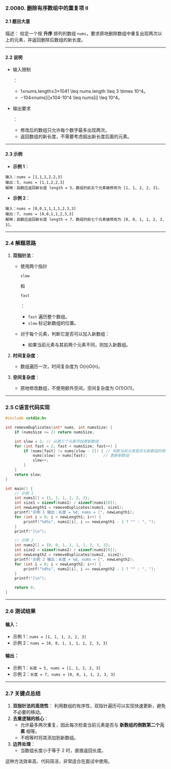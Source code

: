 ### **2.0080. 删除有序数组中的重复项 II**

#### **2.1 题目大意**

描述：
 给定一个按 **升序** 排列的数组 `nums`，要求原地删除数组中重复出现两次以上的元素，并返回删除后数组的新长度。

------

#### **2.2 说明**

- 输入限制

  ：

  - 1≤nums.length≤3×1041 \leq nums.length \leq 3 \times 10^4。
  - −104≤nums[i]≤104-10^4 \leq nums[i] \leq 10^4。

- 输出要求

  ：

  - 修改后的数组只允许每个数字最多出现两次。
  - 返回数组的新长度，不需要考虑超出新长度后面的元素。

------

#### **2.3 示例**

- **示例 1**：

```text
输入：nums = [1,1,1,2,2,3]
输出：5, nums = [1,1,2,2,3]
解释：函数应返回新长度 length = 5，数组的前五个元素被修改为 [1, 1, 2, 2, 3]。
```

- **示例 2**：

```text
输入：nums = [0,0,1,1,1,1,2,3,3]
输出：7, nums = [0,0,1,1,2,3,3]
解释：函数应返回新长度 length = 7，数组的前七个元素被修改为 [0, 0, 1, 1, 2, 3, 3]。
```

------

### **2.4 解题思路**

1. **双指针法**：

   - 使用两个指针 

     ```
     slow
     ```

      和 

     ```
     fast
     ```

     ：

     - `fast` 遍历整个数组。
     - `slow` 标记新数组的位置。

   - 对于每个元素，判断它是否可以加入新数组：

     - 如果当前元素与其前两个元素不同，则加入新数组。

2. **时间复杂度**：

   - 数组遍历一次，时间复杂度为 O(n)O(n)。

3. **空间复杂度**：

   - 原地修改数组，不使用额外空间，空间复杂度为 O(1)O(1)。

------

### **2.5 C语言代码实现**

```c
#include <stdio.h>

int removeDuplicates(int* nums, int numsSize) {
    if (numsSize <= 2) return numsSize;

    int slow = 2; // 从第三个元素开始更新数组
    for (int fast = 2; fast < numsSize; fast++) {
        if (nums[fast] != nums[slow - 2]) { // 判断当前元素是否与新数组的倒数第二个元素相同
            nums[slow] = nums[fast];       // 更新新数组
            slow++;
        }
    }
    return slow;
}

int main() {
    // 示例 1
    int nums1[] = {1, 1, 1, 2, 2, 3};
    int size1 = sizeof(nums1) / sizeof(nums1[0]);
    int newLength1 = removeDuplicates(nums1, size1);
    printf("示例 1 输出：长度 = %d, nums = [", newLength1);
    for (int i = 0; i < newLength1; i++) {
        printf("%d%s", nums1[i], i == newLength1 - 1 ? "" : ", ");
    }
    printf("]\n");

    // 示例 2
    int nums2[] = {0, 0, 1, 1, 1, 1, 2, 3, 3};
    int size2 = sizeof(nums2) / sizeof(nums2[0]);
    int newLength2 = removeDuplicates(nums2, size2);
    printf("示例 2 输出：长度 = %d, nums = [", newLength2);
    for (int i = 0; i < newLength2; i++) {
        printf("%d%s", nums2[i], i == newLength2 - 1 ? "" : ", ");
    }
    printf("]\n");

    return 0;
}
```

------

### **2.6 测试结果**

#### **输入**：

- 示例 1：`nums = [1, 1, 1, 2, 2, 3]`
- 示例 2：`nums = [0, 0, 1, 1, 1, 1, 2, 3, 3]`

#### **输出**：

- 示例 1：`长度 = 5, nums = [1, 1, 2, 2, 3]`
- 示例 2：`长度 = 7, nums = [0, 0, 1, 1, 2, 3, 3]`

------

### **2.7 关键点总结**

1. **双指针法的高效性**：
    利用数组的有序性，双指针遍历可以实现快速更新，避免不必要的移动。
2. **去重逻辑的核心**：
   - 允许最多两次重复，因此每次检查当前元素是否与 **新数组的倒数第二个元素** 相等。
   - 不相等时将其添加到新数组。
3. **边界处理**：
   - 当数组长度小于等于 2 时，直接返回长度。

这种方法效率高、代码简洁，非常适合在面试中使用。